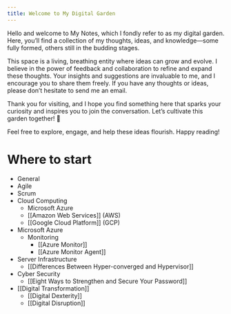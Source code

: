 ```yaml
---
title: Welcome to My Digital Garden
---
```

Hello and welcome to My Notes, which I fondly refer to as my digital garden. Here, you’ll find a collection of my thoughts, ideas, and knowledge—some fully formed, others still in the budding stages.

This space is a living, breathing entity where ideas can grow and evolve. I believe in the power of feedback and collaboration to refine and expand these thoughts. Your insights and suggestions are invaluable to me, and I encourage you to share them freely. If you have any thoughts or ideas, please don’t hesitate to send me an email.

Thank you for visiting, and I hope you find something here that sparks your curiosity and inspires you to join the conversation. Let’s cultivate this garden together! 🌱

Feel free to explore, engage, and help these ideas flourish. Happy reading!
# Where to start

* General
* Agile 
* Scrum
* Cloud Computing
	* Microsoft Azure
	* [[Amazon Web Services]] (AWS)
	* [[Google Cloud Platform]] (GCP)
* Microsoft Azure
	* Monitoring
		* [[Azure Monitor]]
		* [[Azure Monitor Agent]]
* Server Infrastructure
	* [[Differences Between Hyper-converged and Hypervisor]]
* Cyber Security
	* [[Eight Ways to Strengthen and Secure Your Password]]
* [[Digital Transformation]]
	* [[Digital Dexterity]]
	* [[Digital Disruption]]
